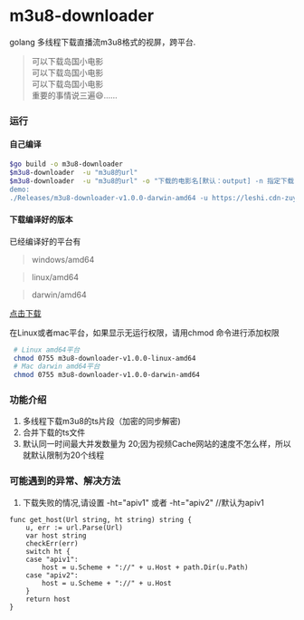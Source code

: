 # m3u8-downloader

golang 多线程下载直播流m3u8格式的视屏，跨平台.

> 可以下载岛国小电影  
> 可以下载岛国小电影  
> 可以下载岛国小电影    
> 重要的事情说三遍😄......

### 运行

#### 自己编译
```bash
$go build -o m3u8-downloader
$m3u8-downloader  -u "m3u8的url"
$m3u8-downloader  -u "m3u8的url" -o "下载的电影名[默认：output] -n 指定下载的线程数[默认16]  -ht "设置getHost的方式[默认apiv1]"
demo:
./Releases/m3u8-downloader-v1.0.0-darwin-amd64 -u https://leshi.cdn-zuyida.com/20180121/KXHDAHhM/800kb/hls/index.m3u8
```

#### 下载编译好的版本

  已经编译好的平台有

  > windows/amd64

  > linux/amd64

  > darwin/amd64

 [点击下载](./Releases)

在Linux或者mac平台，如果显示无运行权限，请用chmod 命令进行添加权限
```bash
 # Linux amd64平台
 chmod 0755 m3u8-downloader-v1.0.0-linux-amd64
 # Mac darwin amd64平台
 chmod 0755 m3u8-downloader-v1.0.0-darwin-amd64
 ```

### 功能介绍

1. 多线程下载m3u8的ts片段（加密的同步解密)
2. 合并下载的ts文件
3. 默认同一时间最大并发数量为 20;因为视频Cache网站的速度不怎么样，所以就默认限制为20个线程


### 可能遇到的异常、解决方法

1. 下载失败的情况,请设置 -ht="apiv1" 或者 -ht="apiv2" //默认为apiv1

```golang
func get_host(Url string, ht string) string {
    u, err := url.Parse(Url)
    var host string
    checkErr(err)
    switch ht {
    case "apiv1":
        host = u.Scheme + "://" + u.Host + path.Dir(u.Path)
    case "apiv2":
        host = u.Scheme + "://" + u.Host
    }
    return host
}
```
